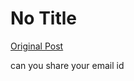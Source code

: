 # No Title

[Original Post](https://discourse.onlinedegree.iitm.ac.in/t/169029/407)

<p>can you share your email id</p>